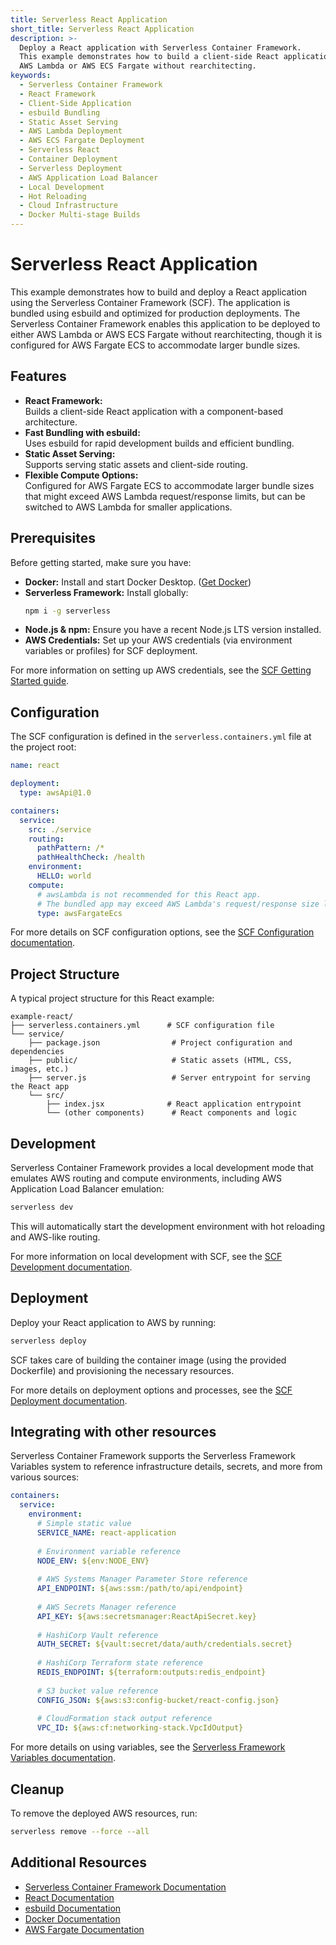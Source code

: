 ```yaml
---
title: Serverless React Application
short_title: Serverless React Application
description: >-
  Deploy a React application with Serverless Container Framework.
  This example demonstrates how to build a client-side React application that can be deployed to
  AWS Lambda or AWS ECS Fargate without rearchitecting.
keywords:
  - Serverless Container Framework
  - React Framework
  - Client-Side Application
  - esbuild Bundling
  - Static Asset Serving
  - AWS Lambda Deployment
  - AWS ECS Fargate Deployment
  - Serverless React
  - Container Deployment
  - Serverless Deployment
  - AWS Application Load Balancer
  - Local Development
  - Hot Reloading
  - Cloud Infrastructure
  - Docker Multi-stage Builds
---
```


# Serverless React Application

This example demonstrates how to build and deploy a React application using the Serverless Container Framework (SCF). The application is bundled using esbuild and optimized for production deployments. The Serverless Container Framework enables this application to be deployed to either AWS Lambda or AWS ECS Fargate without rearchitecting, though it is configured for AWS Fargate ECS to accommodate larger bundle sizes.

## Features

- **React Framework:**  
  Builds a client-side React application with a component-based architecture.
- **Fast Bundling with esbuild:**  
  Uses esbuild for rapid development builds and efficient bundling.
- **Static Asset Serving:**  
  Supports serving static assets and client-side routing.
- **Flexible Compute Options:**  
  Configured for AWS Fargate ECS to accommodate larger bundle sizes that might exceed AWS Lambda request/response limits, but can be switched to AWS Lambda for smaller applications.

## Prerequisites

Before getting started, make sure you have:

- **Docker:** Install and start Docker Desktop. ([Get Docker](https://www.docker.com))
- **Serverless Framework:** Install globally:
  ```bash
  npm i -g serverless
  ```
- **Node.js & npm:** Ensure you have a recent Node.js LTS version installed.
- **AWS Credentials:** Set up your AWS credentials (via environment variables or profiles) for SCF deployment.

For more information on setting up AWS credentials, see the [SCF Getting Started guide](../getting-started.md).

## Configuration

The SCF configuration is defined in the `serverless.containers.yml` file at the project root:

```yaml
name: react

deployment:
  type: awsApi@1.0

containers:
  service:
    src: ./service
    routing:
      pathPattern: /*
      pathHealthCheck: /health
    environment:
      HELLO: world
    compute:
      # awsLambda is not recommended for this React app.
      # The bundled app may exceed AWS Lambda's request/response size limits.
      type: awsFargateEcs
```

For more details on SCF configuration options, see the [SCF Configuration documentation](../configuration.md).

## Project Structure

A typical project structure for this React example:
```
example-react/
├── serverless.containers.yml      # SCF configuration file
└── service/
    ├── package.json                # Project configuration and dependencies
    ├── public/                     # Static assets (HTML, CSS, images, etc.)
    ├── server.js                   # Server entrypoint for serving the React app
    └── src/
        ├── index.jsx              # React application entrypoint
        └── (other components)      # React components and logic
```

## Development

Serverless Container Framework provides a local development mode that emulates AWS routing and compute environments, including AWS Application Load Balancer emulation:
```bash
serverless dev
```
This will automatically start the development environment with hot reloading and AWS-like routing.

For more information on local development with SCF, see the [SCF Development documentation](../development.md).

## Deployment

Deploy your React application to AWS by running:
```bash
serverless deploy
```
SCF takes care of building the container image (using the provided Dockerfile) and provisioning the necessary resources.

For more details on deployment options and processes, see the [SCF Deployment documentation](../deployment.md).

## Integrating with other resources

Serverless Container Framework supports the Serverless Framework Variables system to reference infrastructure details, secrets, and more from various sources:

```yaml
containers:
  service:
    environment:
      # Simple static value
      SERVICE_NAME: react-application
      
      # Environment variable reference
      NODE_ENV: ${env:NODE_ENV}
      
      # AWS Systems Manager Parameter Store reference
      API_ENDPOINT: ${aws:ssm:/path/to/api/endpoint}
      
      # AWS Secrets Manager reference
      API_KEY: ${aws:secretsmanager:ReactApiSecret.key}
      
      # HashiCorp Vault reference
      AUTH_SECRET: ${vault:secret/data/auth/credentials.secret}
      
      # HashiCorp Terraform state reference
      REDIS_ENDPOINT: ${terraform:outputs:redis_endpoint}
      
      # S3 bucket value reference
      CONFIG_JSON: ${aws:s3:config-bucket/react-config.json}
      
      # CloudFormation stack output reference
      VPC_ID: ${aws:cf:networking-stack.VpcIdOutput}
```

For more details on using variables, see the [Serverless Framework Variables documentation](https://www.serverless.com/framework/docs/guides/variables).

## Cleanup

To remove the deployed AWS resources, run:
```bash
serverless remove --force --all
```

## Additional Resources

- [Serverless Container Framework Documentation](../README.md)
- [React Documentation](https://reactjs.org/docs/getting-started.html)
- [esbuild Documentation](https://esbuild.github.io)
- [Docker Documentation](https://docs.docker.com)
- [AWS Fargate Documentation](https://aws.amazon.com/fargate)
